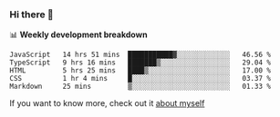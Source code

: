 ### Hi there 👋

<!--
**HondryTravis/HondryTravis** is a ✨ _special_ ✨ repository because its `README.md` (this file) appears on your GitHub profile.

Here are some ideas to get you started:

- 🔭 I’m currently working on ...
- 🌱 I’m currently learning ...
- 👯 I’m looking to collaborate on ...
- 🤔 I’m looking for help with ...
- 💬 Ask me about ...
- 📫 How to reach me: ...
- 😄 Pronouns: ...
- ⚡ Fun fact: ...
-->

<!-- [![travis's github stats](https://github-readme-stats.vercel.app/api?username=HondryTravis)](https://github.com/anuraghazra/github-readme-stats)  -->
<!-- ![travis's github stats](https://github-readme-stats.anuraghazra1.vercel.app/api/top-langs/?username=HondryTravis&theme=nord&layout=compact) -->

📊 **Weekly development breakdown**

<!--START_SECTION:waka-->
```text
JavaScript   14 hrs 51 mins  ███████████▓░░░░░░░░░░░░░   46.56 % 
TypeScript   9 hrs 16 mins   ███████▒░░░░░░░░░░░░░░░░░   29.04 % 
HTML         5 hrs 25 mins   ████▒░░░░░░░░░░░░░░░░░░░░   17.00 % 
CSS          1 hr 4 mins     █░░░░░░░░░░░░░░░░░░░░░░░░   03.37 % 
Markdown     25 mins         ▒░░░░░░░░░░░░░░░░░░░░░░░░   01.33 % 
```
<!--END_SECTION:waka-->

If you want to know more, check out it [about myself](https://hondrytravis.github.io/)

